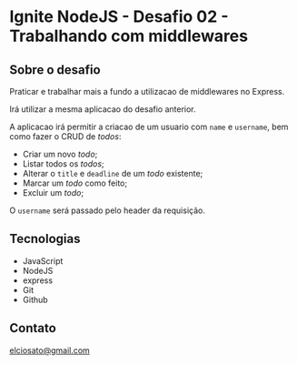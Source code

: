 # Ignite NodeJS - Desafio 02 - Trabalhando com middlewares

## Sobre o desafio

Praticar e trabalhar mais a fundo a utilizacao de middlewares no Express.

Irá utilizar a mesma aplicacao do desafio anterior.

A aplicacao irá permitir a criacao de um usuario com `name` e `username`, bem como fazer o CRUD de *todos*:

- Criar um novo *todo*;
- Listar todos os *todos*;
- Alterar o `title` e `deadline` de um *todo* existente;
- Marcar um *todo* como feito;
- Excluir um *todo*;

O `username` será passado pelo header da requisição.

## Tecnologias

- JavaScript
- NodeJS
- express
- Git
- Github

## Contato

elciosato@gmail.com